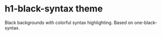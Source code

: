 # h1-black-syntax theme

Black backgrounds with colorful syntax highlighting.
Based on one-black-syntax.
